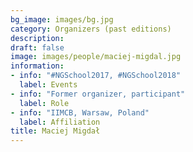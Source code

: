 ```yaml
---
bg_image: images/bg.jpg
category: Organizers (past editions)
description: 
draft: false
image: images/people/maciej-migdal.jpg
information:
- info: "#NGSchool2017, #NGSchool2018"
  label: Events
- info: "Former organizer, participant"
  label: Role
- info: "IIMCB, Warsaw, Poland"
  label: Affiliation
title: Maciej Migdał
---
```

